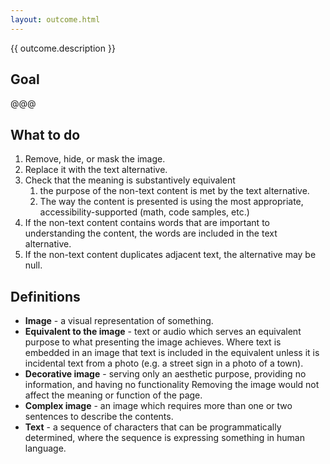 ```yaml
---
layout: outcome.html
---
```


<div class="normative">
  <p>{{ outcome.description }}</p>
</div>

## Goal

@@@

## What to do

<div class="nested">

1. Remove, hide, or mask the image.
2. Replace it with the text alternative.
3. Check that the meaning is substantively equivalent 
    1. the purpose of the non-text content is met by the text alternative.
    2. The way the content is presented is using the most appropriate, accessibility-supported  (math, code samples, etc.)
4. If the non-text content contains words that are important to understanding the content, the words are included in the text alternative.
5. If the non-text content duplicates adjacent text, the alternative may be null.

</div>

## Definitions

* **Image** - a visual representation of something.
* **Equivalent to the image** - text or audio which serves an equivalent purpose to what presenting the image achieves. Where text is embedded in an image that text is included in the equivalent unless it is incidental text from a photo (e.g. a street sign in a photo of a town). 
* **Decorative image** - serving only an aesthetic purpose, providing no information, and having no functionality Removing the image would not affect the meaning or function of the page.
* **Complex image** - an image which requires more than one or two sentences to describe the contents.
* **Text** - a sequence of characters that can be programmatically determined, where the sequence is expressing something in human language.